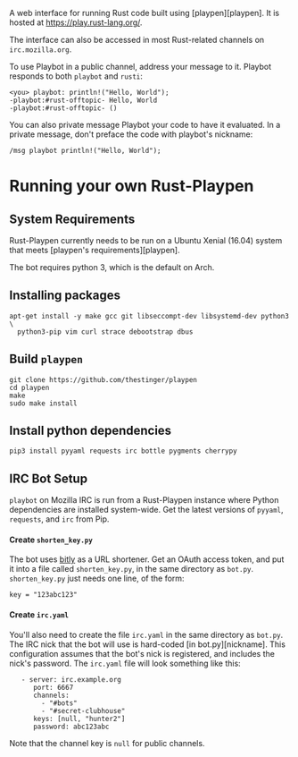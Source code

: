 A web interface for running Rust code built using [playpen][playpen]. It is
hosted at <https://play.rust-lang.org/>.

The interface can also be accessed in most Rust-related channels on
`irc.mozilla.org`.

To use Playbot in a public channel, address your message to it. Playbot
responds to both `playbot` and `rusti`:

    <you> playbot: println!("Hello, World");
    -playbot:#rust-offtopic- Hello, World
    -playbot:#rust-offtopic- ()

You can also private message Playbot your code to have it evaluated. In a
private message, don't preface the code with playbot's nickname:

    /msg playbot println!("Hello, World");

# Running your own Rust-Playpen

## System Requirements

Rust-Playpen currently needs to be run on a Ubuntu Xenial (16.04) system that
meets [playpen's requirements][playpen].

The bot requires python 3, which is the default on Arch.

## Installing packages

```
apt-get install -y make gcc git libseccompt-dev libsystemd-dev python3 \
  python3-pip vim curl strace debootstrap dbus
```

## Build `playpen`

```
git clone https://github.com/thestinger/playpen
cd playpen
make
sudo make install
```

## Install python dependencies

```
pip3 install pyyaml requests irc bottle pygments cherrypy
```

## IRC Bot Setup

`playbot` on Mozilla IRC is run from a Rust-Playpen instance where Python
dependencies are installed system-wide. Get the latest versions of `pyyaml`,
`requests`, and `irc` from Pip.

#### Create `shorten_key.py`

The bot uses [bitly](https://bitly.com) as a URL shortener. Get an OAuth access token, and put it
into a file called `shorten_key.py`, in the same directory as `bot.py`.
`shorten_key.py` just needs one line, of the form:

    key = "123abc123"

#### Create `irc.yaml`

You'll also need to create the file `irc.yaml` in the same directory as
`bot.py`. The IRC nick that the bot will use is hard-coded [in
bot.py][nickname]. This configuration assumes that the bot's nick is
registered, and includes the nick's password. The `irc.yaml` file will look
something like this:

```
   - server: irc.example.org
      port: 6667
      channels:
        - "#bots"
        - "#secret-clubhouse"
      keys: [null, "hunter2"]
      password: abc123abc
```

Note that the channel key is `null` for public channels.
